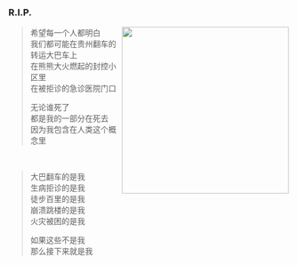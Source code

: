 ### R.I.P.  
<img align="right" width="300" src="https://github.com/wangquanlikun/wangquanlikun.github.io/blob/main/RIP/Candle.jpg?raw=true">

>希望每一个人都明白  
>我们都可能在贵州翻车的转运大巴车上  
>在熊熊大火燃起的封控小区里  
>在被拒诊的急诊医院门口  
>  
>无论谁死了  
>都是我的一部分在死去  
>因为我包含在人类这个概念里  

&emsp;   

>大巴翻车的是我  
>生病拒诊的是我  
>徒步百里的是我  
>崩溃跳楼的是我  
>火灾被困的是我  
>  
>如果这些不是我  
>那么接下来就是我  
